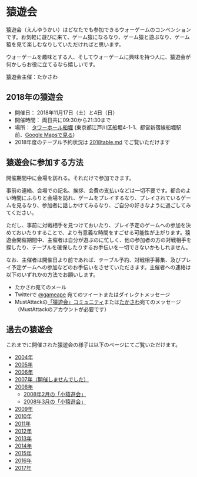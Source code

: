 # 猿遊会

猿遊会（えんゆうかい）はどなたでも参加できるウォーゲームのコンベンションです。お気軽に遊びに来て、ゲーム猿になるなり、ゲーム猿と遊ぶなり、ゲーム猿を見て楽しむなりしていただければと思います。

ウォーゲームを趣味とする人、そしてウォーゲームに興味を持つ人に、猿遊会が何かしらお役に立てるなら嬉しいです。

猿遊会主催：たかさわ

## 2018年の猿遊会

-   開催日： 2018年11月17日（土）と4日（日）
-   開催時間： 両日共に09:30から21:30まで
-   場所：  [タワーホール船堀](http://www.towerhall.jp/)  (東京都江戸川区船堀4-1-1、都営新宿線船堀駅前、[Google Mapsで見る](http://maps.google.com/maps?f=q&source=s_q&hl=ja&geocode=&q=%E6%9D%B1%E4%BA%AC%E9%83%BD%E6%B1%9F%E6%88%B8%E5%B7%9D%E5%8C%BA%E8%88%B9%E5%A0%804-1-1&sll=35.684318,139.86493&sspn=0.005734,0.008798&ie=UTF8&ll=35.688115,139.864883&spn=0.011468,0.017595&z=15&iwloc=A))
- 2018年度のテーブル予約状況は [2018table.md](https://github.com/gameape/en-yu-kai/blob/master/2018table.md "2018table.md") でご覧いただけます

## 猿遊会に参加する方法

開催期間中に会場を訪れる。それだけで参加できます。

事前の連絡、会場での記名、挨拶、会費の支払いなどは一切不要です。都合のよい時間にふらりと会場を訪れ、ゲームをプレイするなり、プレイされているゲームを見るなり、参加者に話しかけてみるなり、ご自分の好きなように過ごしてみてください。

ただし、事前に対戦相手を見つけておいたり、プレイ予定のゲームへの参加を決めておいたりすることで、より有意義な時間をすごせる可能性が上がります。猿遊会開催期間中、主催者は自分が遊ぶのに忙しく、他の参加者の方の対戦相手を探したり、テーブルを確保したりするお手伝いを一切できないかもしれません。

なお、主催者は開催日より前であれば、テーブル予約、対戦相手募集、及びプレイ予定ゲームへの参加などのお手伝いをさせていただきます。主催者への連絡は以下のいずれかの方法でお願いします。

-   たかさわ宛てのメール
-   Twitterで  [@gameape](https://twitter.com/gameape)  宛てのツイートまたはダイレクトメッセージ
-   MustAttackの[「猿遊会」コミュニティ](http://www.mustattack.com/?m=pc&a=page_c_home&target_c_commu_id=148)または[たかさわ](http://www.mustattack.com/?m=pc&a=page_f_home&target_c_member_id=2)宛てのメッセージ（MustAttackのアカウントが必要です）

## 過去の猿遊会

これまでに開催された猿遊会の様子は以下のページにてご覧いただけます。
- [2004年](https://github.com/gameape/en-yu-kai/blob/master/2004.md "2004.md")
- [2005年](https://github.com/gameape/en-yu-kai/blob/master/2005.md "2005.md")
- [2006年](https://github.com/gameape/en-yu-kai/blob/master/2006.md "2006.md")
- [2007年（開催しませんでした）](https://github.com/gameape/en-yu-kai/blob/master/2007.md "2007.md")
- [2008年](https://github.com/gameape/en-yu-kai/blob/master/2008.md "2008.md")
	- [2008年2月の「小猿遊会」](https://github.com/gameape/en-yu-kai/blob/master/200802.md "200802.md")
	- [2008年3月の「小猿遊会」](https://github.com/gameape/en-yu-kai/blob/master/200803.md "200803.md")
- [2009年](https://github.com/gameape/en-yu-kai/blob/master/2009.md "2009.md")
- [2010年](https://github.com/gameape/en-yu-kai/blob/master/2010.md "2010.md")
- [2011年](https://github.com/gameape/en-yu-kai/blob/master/2011.md "2011.md")
- [2012年](https://github.com/gameape/en-yu-kai/blob/master/2012.md "2012.md")
- [2013年](https://github.com/gameape/en-yu-kai/blob/master/2013.md "2013.md")
- [2014年](https://github.com/gameape/en-yu-kai/blob/master/2014.md "2014.md")
- [2015年](https://www.flickr.com/photos/22264692@N00/sets/72157659083463069)
- [2016年](https://www.flickr.com/photos/22264692@N00/sets/72157685468367125)
- [2017年](https://gameape.exblog.jp/26091894/)
